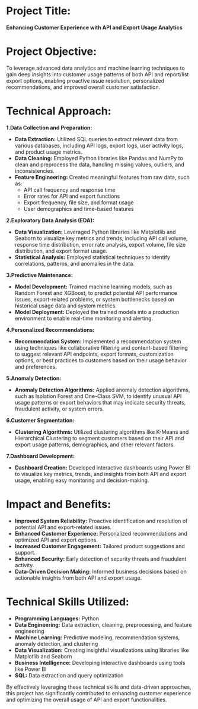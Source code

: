 # Project Title: 
**Enhancing Customer Experience with API and Export Usage Analytics**

# Project Objective:

To leverage advanced data analytics and machine learning techniques to gain deep insights into customer usage patterns of both API and report/list export options, enabling proactive issue resolution, personalized recommendations, and improved overall customer satisfaction.

# Technical Approach:

**1.Data Collection and Preparation:**

* **Data Extraction:** Utilized SQL queries to extract relevant data from various databases, including API logs, export logs, user activity logs, and product usage metrics.
* **Data Cleaning:** Employed Python libraries like Pandas and NumPy to clean and preprocess the data, handling missing values, outliers, and inconsistencies.
* **Feature Engineering:** Created meaningful features from raw data, such as:
  * API call frequency and response time
  * Error rates for API and export functions
  * Export frequency, file size, and format usage
  * User demographics and time-based features

**2.Exploratory Data Analysis (EDA):**

* **Data Visualization:** Leveraged Python libraries like Matplotlib and Seaborn to visualize key metrics and trends, including API call volume, response time distribution, error rate analysis, export volume, file size distribution, and export format usage.
* **Statistical Analysis:** Employed statistical techniques to identify correlations, patterns, and anomalies in the data.
  
**3.Predictive Maintenance:**

* **Model Development:** Trained machine learning models, such as Random Forest and XGBoost, to predict potential API performance issues, export-related problems, or system bottlenecks based on historical usage data and system metrics.
* **Model Deployment:** Deployed the trained models into a production environment to enable real-time monitoring and alerting.

**4.Personalized Recommendations:**

* **Recommendation System:** Implemented a recommendation system using techniques like collaborative filtering and content-based filtering to suggest relevant API endpoints, export formats, customization options, or best practices to customers based on their usage behavior and preferences.

**5.Anomaly Detection:**

* **Anomaly Detection Algorithms:** Applied anomaly detection algorithms, such as Isolation Forest and One-Class SVM, to identify unusual API usage patterns or export behaviors that may indicate security threats, fraudulent activity, or system errors.

**6.Customer Segmentation:**

* **Clustering Algorithms:** Utilized clustering algorithms like K-Means and Hierarchical Clustering to segment customers based on their API and export usage patterns, demographics, and other relevant factors.
  
**7.Dashboard Development:**

* **Dashboard Creation:** Developed interactive dashboards using Power BI to visualize key metrics, trends, and insights from both API and export usage, enabling easy monitoring and decision-making.

# Impact and Benefits:

* **Improved System Reliability:** Proactive identification and resolution of potential API and export-related issues.
* **Enhanced Customer Experience:** Personalized recommendations and optimized API and export options.
* **Increased Customer Engagement:** Tailored product suggestions and support.
* **Enhanced Security:** Early detection of security threats and fraudulent activity.
* **Data-Driven Decision Making:** Informed business decisions based on actionable insights from both API and export usage.

# Technical Skills Utilized:

* **Programming Languages:** Python
* **Data Engineering:** Data extraction, cleaning, preprocessing, and feature engineering
* **Machine Learning:** Predictive modeling, recommendation systems, anomaly detection, and clustering
* **Data Visualization:** Creating insightful visualizations using libraries like Matplotlib and Seaborn
* **Business Intelligence:** Developing interactive dashboards using tools like Power BI
* **SQL:** Data extraction and query optimization

By effectively leveraging these technical skills and data-driven approaches, this project has significantly contributed to enhancing customer experience and optimizing the overall usage of API and export functionalities.
